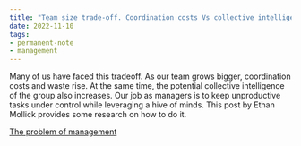 ```yaml
---
title: "Team size trade-off. Coordination costs Vs collective intelligence"
date: 2022-11-10
tags: 
- permanent-note
- management
---
```


Many of us have faced this tradeoff. As our team grows bigger, coordination costs and waste rise. At the same time, the potential collective intelligence of the group also increases. Our job as managers is to keep unproductive tasks under control while leveraging a hive of minds. This post by Ethan Mollick provides some research on how to do it. 

[The problem of management](https://oneusefulthing.substack.com/p/the-problem-of-management-in-two?sd=pf)





